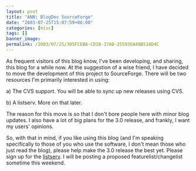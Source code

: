 ```yaml
---
layout: post
title: "ANN: BlogDev SourceForge"
date: "2003-07-25T15:07:59+06:00"
categories: [misc]
tags: []
banner_image: 
permalink: /2003/07/25/395FCEBA-CD18-37A0-25593EA40B514D4C
---
```


As frequent visitors of this blog know, I've been developing, and sharing, this blog for a while now. At the suggestion of a wise friend, I have decided to move the development of this project to SourceForge. There will be two resources I'm primarily interested in using:

a) The CVS support. You will be able to sync up new releases using CVS.

b) A listserv. More on that later.

The reason for this move is so that I don't bore people here with minor blog updates. I also have a lot of big plans for the 3.0 release, and frankly, I want my users' opinions. 

So, with that in mind, if you like using this blog (and I'm speaking specifically to those of you who use the software, I don't mean those who just read the blog), please help make the 3.0 release the best yet. Please sign up for the <a href="https://lists.sourceforge.net/lists/listinfo/blogcfc-develop">
listserv</a>. I will be posting a proposed featurelist/changelist sometime this weekend.